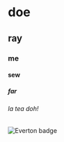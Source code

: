 # doe
## ray
### me
#### sew
##### far
###### la tea doh!

![Everton badge](https://upload.wikimedia.org/wikipedia/en/thumb/7/7c/Everton_FC_logo.svg/800px-Everton_FC_logo.svg.png)

